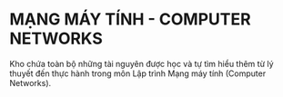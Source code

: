 # MẠNG MÁY TÍNH - COMPUTER NETWORKS

Kho chứa toàn bộ những tài nguyên được học và tự tìm hiểu thêm từ lý thuyết đến thực hành trong môn Lập trình Mạng máy tính (Computer Networks).